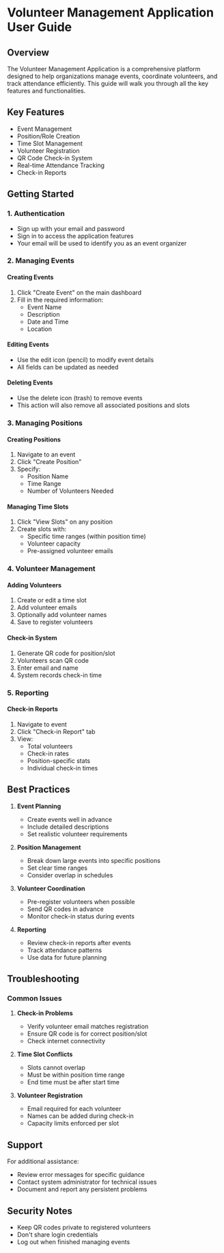 # Volunteer Management Application User Guide

## Overview

The Volunteer Management Application is a comprehensive platform designed to help organizations manage events, coordinate volunteers, and track attendance efficiently. This guide will walk you through all the key features and functionalities.

## Key Features

- Event Management
- Position/Role Creation
- Time Slot Management
- Volunteer Registration
- QR Code Check-in System
- Real-time Attendance Tracking
- Check-in Reports

## Getting Started

### 1. Authentication

- Sign up with your email and password
- Sign in to access the application features
- Your email will be used to identify you as an event organizer

### 2. Managing Events

#### Creating Events
1. Click "Create Event" on the main dashboard
2. Fill in the required information:
   - Event Name
   - Description
   - Date and Time
   - Location

#### Editing Events
- Use the edit icon (pencil) to modify event details
- All fields can be updated as needed

#### Deleting Events
- Use the delete icon (trash) to remove events
- This action will also remove all associated positions and slots

### 3. Managing Positions

#### Creating Positions
1. Navigate to an event
2. Click "Create Position"
3. Specify:
   - Position Name
   - Time Range
   - Number of Volunteers Needed

#### Managing Time Slots
1. Click "View Slots" on any position
2. Create slots with:
   - Specific time ranges (within position time)
   - Volunteer capacity
   - Pre-assigned volunteer emails

### 4. Volunteer Management

#### Adding Volunteers
1. Create or edit a time slot
2. Add volunteer emails
3. Optionally add volunteer names
4. Save to register volunteers

#### Check-in System
1. Generate QR code for position/slot
2. Volunteers scan QR code
3. Enter email and name
4. System records check-in time

### 5. Reporting

#### Check-in Reports
1. Navigate to event
2. Click "Check-in Report" tab
3. View:
   - Total volunteers
   - Check-in rates
   - Position-specific stats
   - Individual check-in times

## Best Practices

1. **Event Planning**
   - Create events well in advance
   - Include detailed descriptions
   - Set realistic volunteer requirements

2. **Position Management**
   - Break down large events into specific positions
   - Set clear time ranges
   - Consider overlap in schedules

3. **Volunteer Coordination**
   - Pre-register volunteers when possible
   - Send QR codes in advance
   - Monitor check-in status during events

4. **Reporting**
   - Review check-in reports after events
   - Track attendance patterns
   - Use data for future planning

## Troubleshooting

### Common Issues

1. **Check-in Problems**
   - Verify volunteer email matches registration
   - Ensure QR code is for correct position/slot
   - Check internet connectivity

2. **Time Slot Conflicts**
   - Slots cannot overlap
   - Must be within position time range
   - End time must be after start time

3. **Volunteer Registration**
   - Email required for each volunteer
   - Names can be added during check-in
   - Capacity limits enforced per slot

## Support

For additional assistance:
- Review error messages for specific guidance
- Contact system administrator for technical issues
- Document and report any persistent problems

## Security Notes

- Keep QR codes private to registered volunteers
- Don't share login credentials
- Log out when finished managing events